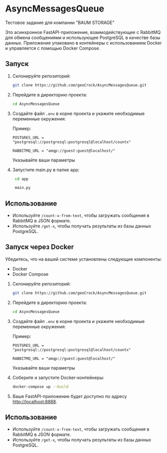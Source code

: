 # AsyncMessagesQueue
Тестовое задание для компании "BAUM STORAGE"

Это асинхронное FastAPI-приложение, взаимодействующее с RabbitMQ для обмена сообщениями и использующее PostgreSQL в качестве базы данных. Приложение упаковано в контейнеры с использованием Docker и управляется с помощью Docker Compose.

## Запуск

1. Склонируйте репозиторий:

    ```bash
    git clone https://github.com/geoCrock/AsyncMessagesQueue.git
    ```

2. Перейдите в директорию проекта:

    ```bash
    cd AsyncMessagesQueue
    ```

3. Создайте файл `.env` в корне проекта и укажите необходимые переменные окружения:

   Пример:
    ```env
    POSTGRES_URL = "postgresql://postgresql:postgresql@localhost/countx"
    
    RABBITMQ_URL = "amqp://guest:guest@localhost/"
    ```

   Указывайте ваши параметры
   
5. Запустите main.py в папке app:
   ```bash
    cd app
    ```

   ```bash
    main.py
    ```

   
## Использование

- Используйте `/count-x-from-text`, чтобы загружать сообщения в RabbitMQ в JSON формате.
- Используйте `/get-x`, чтобы получать результаты из базы данных PostgreSQL.


## Запуск через Docker 

Убедитесь, что на вашей системе установлены следующие компоненты:

- Docker
- Docker Compose

1. Склонируйте репозиторий:

    ```bash
    git clone https://github.com/geoCrock/AsyncMessagesQueue.git
    ```

2. Перейдите в директорию проекта:

    ```bash
    cd AsyncMessagesQueue
    ```

3. Создайте файл `.env` в корне проекта и укажите необходимые переменные окружения:


   Пример:
    ```env
    POSTGRES_URL = "postgresql://postgresql:postgresql@localhost/countx"
    
    RABBITMQ_URL = "amqp://guest:guest@localhost/"
    ```

   Указывайте ваши параметры

5. Соберите и запустите Docker-контейнеры:

    ```bash
    docker-compose up --build
    ```

6. Ваше FastAPI-приложение будет доступно по адресу [http://localhost:8888](http://localhost:8888).

## Использование

- Используйте `/count-x-from-text`, чтобы загружать сообщения в RabbitMQ в JSON формате.
- Используйте `/get-x`, чтобы получать результаты из базы данных PostgreSQL.
